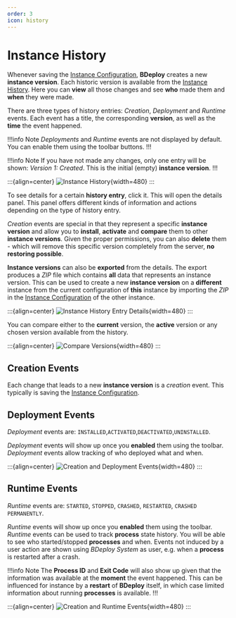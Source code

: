 ```yaml
---
order: 3
icon: history
---
```


# Instance History

Whenever saving the [Instance Configuration](/user/instance/#instance-configuration), **BDeploy** creates a new **instance version**. Each historic version is available from the [Instance History](/user/history/#instance-history). Here you can **view** all those changes and see **who** made them and **when** they were made.

There are three types of history entries: _Creation_, _Deployment_ and _Runtime_ events. Each event has a title, the corresponding **version**, as well as the **time** the event happened.

!!!info Note
_Deployments_ and _Runtime_ events are not displayed by default. You can enable them using the toolbar buttons.
!!!

!!!info Note
If you have not made any changes, only one entry will be shown: _Version 1: Created_. This is the initial (empty) **instance version**.
!!!

:::{align=center}
![Instance History](/images/Doc_History.png){width=480}
:::

To see details for a certain **history entry**, click it. This will open the details panel. This panel offers different kinds of information and actions depending on the type of history entry.

_Creation_ events are special in that they represent a specific **instance version** and allow you to **install**, **activate** and **compare** them to other **instance versions**. Given the proper permissions, you can also **delete** them - which will remove this specific version completely from the server, **no restoring possible**.

**Instance versions** can also be **exported** from the details. The export produces a _ZIP_ file which contains **all** data that represents an instance version. This can be used to create a new **instance version** on a **different** instance from the current configuration of **this** instance by importing the _ZIP_ in the [Instance Configuration](/user/instance/#instance-configuration) of the other instance.

:::{align=center}
![Instance History Entry Details](/images/Doc_HistoryEntry.png){width=480}
:::

You can compare either to the **current** version, the **active** version or any chosen version available from the history.

:::{align=center}
![Compare Versions](/images/Doc_HistoryCompare.png){width=480}
:::

## Creation Events

Each change that leads to a new **instance version** is a _creation_ event. This typically is saving the [Instance Configuration](/user/instance/#instance-configuration).

## Deployment Events

_Deployment_ events are: `INSTALLED`,`ACTIVATED`,`DEACTIVATED`,`UNINSTALLED`.

_Deployment_ events will show up once you **enabled** them using the toolbar. _Deployment_ events allow tracking of who deployed what and when.

:::{align=center}
![Creation and Deployment Events](/images/Doc_HistoryDeployment.png){width=480}
:::

## Runtime Events

_Runtime_ events are: `STARTED`, `STOPPED`, `CRASHED`, `RESTARTED`, `CRASHED PERMANENTLY`.

_Runtime_ events will show up once you **enabled** them using the toolbar. _Runtime_ events can be used to track **process** state history. You will be able to see who started/stopped **processes** and when. Events not induced by a user action are shown using _BDeploy System_ as user, e.g. when a **process** is restarted after a crash.

!!!info Note
The **Process ID** and **Exit Code** will also show up given that the information was available at the **moment** the event happened. This can be influenced for instance by a **restart** of **BDeploy** itself, in which case limited information about running **processes** is available.
!!!

:::{align=center}
![Creation and Runtime Events](/images/Doc_HistoryRuntime.png){width=480}
:::
